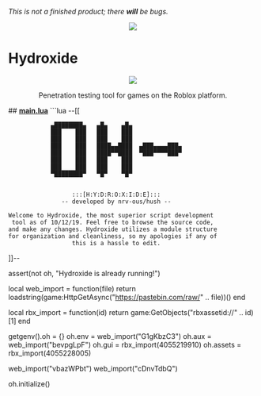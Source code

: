 *This is not a finished product; there* ***will*** *be bugs.*

<p align="center">
  <img src="https://i.vgy.me/v90wQc.png">
</p>

# Hydroxide

<p align="center">
  <img src="https://i.vgy.me/qJi8FC.png">
</p>
<p align="center">
  Penetration testing tool for games on the Roblox platform.
</p>
## <a href="https://github.com/nrv-ous/Hydroxide/blob/master/main.lua"><b>main.lua</b></a>
```lua
--[[

                ▄████████▄   ▄█▄    ▄█▄   
                ███    ███   ███    ███   
                ███    ███   ███    ███   
                ███    ███   ████▄▄████  ▄███▄▄▄▄███▄ 
                ███    ███   ████▀▀████  ▀███▀▀▀▀███▀  
                ███    ███   ███    ███   
                ███    ███   ███    ███   
                ▀████████▀   ▀█▀    ▀█▀    


                      :::[H:Y:D:R:O:X:I:D:E]:::
                   -- developed by nrv-ous/hush --   
    
    Welcome to Hydroxide, the most superior script development
     tool as of 10/12/19. Feel free to browse the source code, 
    and make any changes. Hydroxide utilizes a module structure 
    for organization and cleanliness, so my apologies if any of 
                      this is a hassle to edit.
]]--

assert(not oh, "Hydroxide is already running!")

local web_import = function(file)
    return loadstring(game:HttpGetAsync("https://pastebin.com/raw/" .. file))()
end

local rbx_import = function(id)
    return game:GetObjects("rbxassetid://" .. id)[1]
end

getgenv().oh = {}
oh.env = web_import("G1gKbzC3") 
oh.aux = web_import("bevpgLpF")
oh.gui = rbx_import(4055219910)
oh.assets = rbx_import(4055228005)

web_import("vbazWPbt")
web_import("cDnvTdbQ")

oh.initialize()
```
